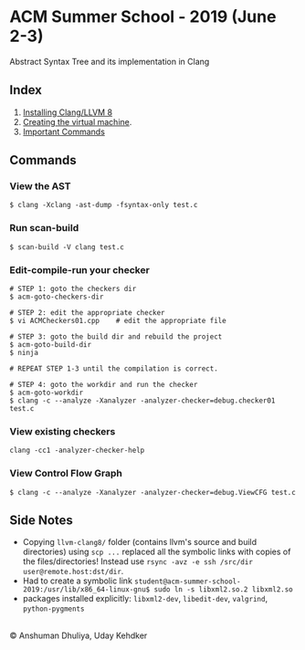 ACM Summer School - 2019 (June 2-3)
====================
Abstract Syntax Tree and its implementation in Clang

Index
------------
1. [Installing Clang/LLVM 8](../../compilers/llvm/get_started.html)
1. [Creating the virtual machine](build-vm.html).
1. [Important Commands](#commands)


Commands <a name="commands"></a>
----------------
### View the AST

    $ clang -Xclang -ast-dump -fsyntax-only test.c

### Run scan-build

    $ scan-build -V clang test.c

### Edit-compile-run your checker

    # STEP 1: goto the checkers dir
    $ acm-goto-checkers-dir

    # STEP 2: edit the appropriate checker
    $ vi ACMCheckers01.cpp    # edit the appropriate file
     
    # STEP 3: goto the build dir and rebuild the project
    $ acm-goto-build-dir
    $ ninja

    # REPEAT STEP 1-3 until the compilation is correct.

    # STEP 4: goto the workdir and run the checker
    $ acm-goto-workdir
    $ clang -c --analyze -Xanalyzer -analyzer-checker=debug.checker01 test.c

### View existing checkers

    clang -cc1 -analyzer-checker-help

### View Control Flow Graph

    $ clang -c --analyze -Xanalyzer -analyzer-checker=debug.ViewCFG test.c
    


Side Notes
-------------------
* Copying `llvm-clang8/` folder (contains llvm's source and build directories) using `scp ...` replaced all the symbolic links with copies of the files/directories! Instead use `rsync -avz -e ssh /src/dir user@remote.host:dst/dir`.
* Had to create a symbolic link `student@acm-summer-school-2019:/usr/lib/x86_64-linux-gnu$ sudo ln -s libxml2.so.2 libxml2.so`
* packages installed explicitly: `libxml2-dev`, `libedit-dev`, `valgrind`, `python-pygments`



   
<div class="footer">
<br/>
&copy; Anshuman Dhuliya, Uday Kehdker
<br/>
</div>


